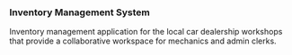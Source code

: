 ### Inventory Management System
Inventory management application for the local car dealership workshops that provide a collaborative workspace for mechanics and admin clerks.
